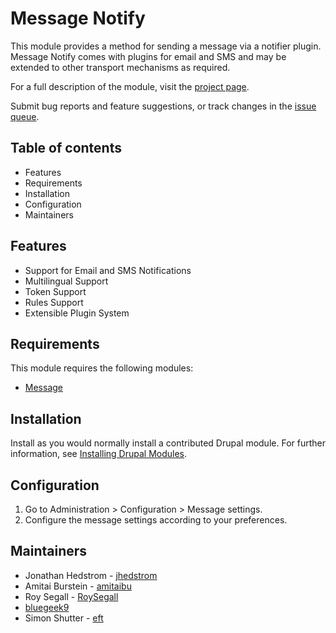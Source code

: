 # Message Notify

This module provides a method for sending a message via a notifier plugin.
Message Notify comes with plugins for email and SMS and may be extended
to other transport mechanisms as required.

For a full description of the module, visit the
[project page](https://www.drupal.org/project/message_notify).

Submit bug reports and feature suggestions, or track changes in the
[issue queue](https://www.drupal.org/project/issues/message_notify).


## Table of contents

- Features
- Requirements
- Installation
- Configuration
- Maintainers


## Features
- Support for Email and SMS Notifications
- Multilingual Support
- Token Support
- Rules Support
- Extensible Plugin System


## Requirements

This module requires the following modules:

- [Message](https://www.drupal.org/project/message)


## Installation

Install as you would normally install a contributed Drupal module. For further
information, see
[Installing Drupal Modules](https://www.drupal.org/docs/extending-drupal/installing-drupal-modules).


## Configuration
1. Go to Administration > Configuration > Message settings.
2. Configure the message settings according to your preferences.


## Maintainers

- Jonathan Hedstrom - [jhedstrom](https://www.drupal.org/u/jhedstrom)
- Amitai Burstein - [amitaibu](https://www.drupal.org/u/amitaibu)
- Roy Segall - [RoySegall](https://www.drupal.org/u/roysegall)
- [bluegeek9](https://www.drupal.org/u/bluegeek9)
- Simon Shutter - [eft](https://www.drupal.org/u/eft)
